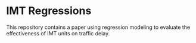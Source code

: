 # IMT Regressions

This repository contains a paper using regression modeling to evaluate the
effectiveness of IMT units on traffic delay.

